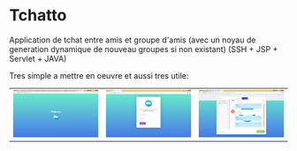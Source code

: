 # Tchatto
Application de tchat entre amis et groupe d'amis (avec un noyau de generation dynamique de nouveau groupes si non existant) (SSH + JSP + Servlet + JAVA)

Tres simple a mettre en oeuvre et aussi tres utile:
<br>
<table style="width:100%;">
  <tr>
    <td><img src="11.PNG"></td>
    <td><img src="12.PNG"></td>
    <td><img src="13.PNG"></td>
  </tr>
</table>
